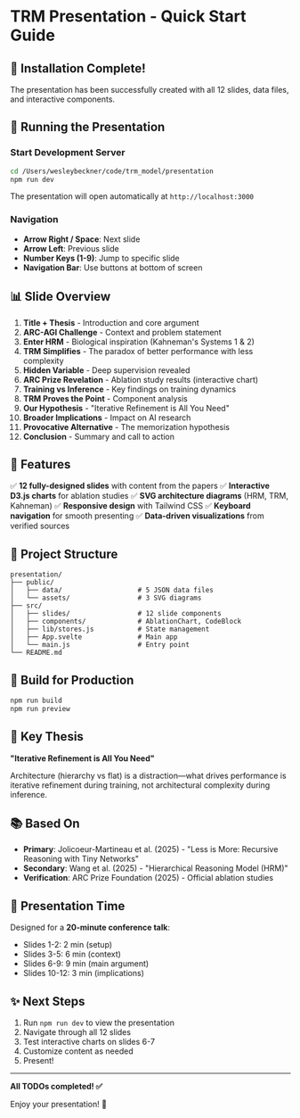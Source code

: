 # TRM Presentation - Quick Start Guide

## 🎉 Installation Complete!

The presentation has been successfully created with all 12 slides, data files, and interactive components.

## 🚀 Running the Presentation

### Start Development Server

```bash
cd /Users/wesleybeckner/code/trm_model/presentation
npm run dev
```

The presentation will open automatically at `http://localhost:3000`

### Navigation

- **Arrow Right / Space**: Next slide
- **Arrow Left**: Previous slide
- **Number Keys (1-9)**: Jump to specific slide
- **Navigation Bar**: Use buttons at bottom of screen

## 📊 Slide Overview

1. **Title + Thesis** - Introduction and core argument
2. **ARC-AGI Challenge** - Context and problem statement
3. **Enter HRM** - Biological inspiration (Kahneman's Systems 1 & 2)
4. **TRM Simplifies** - The paradox of better performance with less complexity
5. **Hidden Variable** - Deep supervision revealed
6. **ARC Prize Revelation** - Ablation study results (interactive chart)
7. **Training vs Inference** - Key findings on training dynamics
8. **TRM Proves the Point** - Component analysis
9. **Our Hypothesis** - "Iterative Refinement is All You Need"
10. **Broader Implications** - Impact on AI research
11. **Provocative Alternative** - The memorization hypothesis
12. **Conclusion** - Summary and call to action

## 🎨 Features

✅ **12 fully-designed slides** with content from the papers
✅ **Interactive D3.js charts** for ablation studies
✅ **SVG architecture diagrams** (HRM, TRM, Kahneman)
✅ **Responsive design** with Tailwind CSS
✅ **Keyboard navigation** for smooth presenting
✅ **Data-driven visualizations** from verified sources

## 📁 Project Structure

```
presentation/
├── public/
│   ├── data/                   # 5 JSON data files
│   └── assets/                 # 3 SVG diagrams
├── src/
│   ├── slides/                 # 12 slide components
│   ├── components/             # AblationChart, CodeBlock
│   ├── lib/stores.js           # State management
│   ├── App.svelte              # Main app
│   └── main.js                 # Entry point
└── README.md
```

## 🔧 Build for Production

```bash
npm run build
npm run preview
```

## 📝 Key Thesis

**"Iterative Refinement is All You Need"**

Architecture (hierarchy vs flat) is a distraction—what drives performance is iterative refinement during training, not architectural complexity during inference.

## 📚 Based On

- **Primary**: Jolicoeur-Martineau et al. (2025) - "Less is More: Recursive Reasoning with Tiny Networks"
- **Secondary**: Wang et al. (2025) - "Hierarchical Reasoning Model (HRM)"
- **Verification**: ARC Prize Foundation (2025) - Official ablation studies

## 🎯 Presentation Time

Designed for a **20-minute conference talk**:
- Slides 1-2: 2 min (setup)
- Slides 3-5: 6 min (context)
- Slides 6-9: 9 min (main argument)
- Slides 10-12: 3 min (implications)

## ✨ Next Steps

1. Run `npm run dev` to view the presentation
2. Navigate through all 12 slides
3. Test interactive charts on slides 6-7
4. Customize content as needed
5. Present!

---

**All TODOs completed! ✅**

Enjoy your presentation! 🎉

